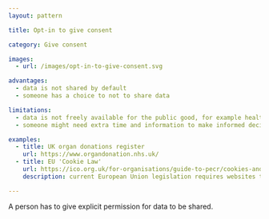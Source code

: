 ```yaml
---
layout: pattern

title: Opt-in to give consent

category: Give consent

images:
  - url: /images/opt-in-to-give-consent.svg

advantages:
  - data is not shared by default
  - someone has a choice to not to share data

limitations:
  - data is not freely available for the public good, for example health research
  - someone might need extra time and information to make informed decision

examples:
  - title: UK organ donations register
    url: https://www.organdonation.nhs.uk/
  - title: EU 'Cookie Law'
    url: https://ico.org.uk/for-organisations/guide-to-pecr/cookies-and-similar-technologies/
    description: current European Union legislation requires websites to opt-in to cookies being stored on devices.

---
```


A person has to give explicit permission for data to be shared.
